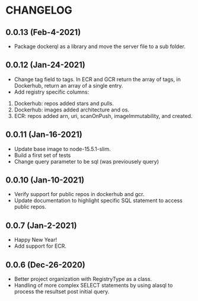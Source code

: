 # CHANGELOG

## 0.0.13 (Feb-4-2021)
* Package dockerql as a library and move the server file to a sub folder. 

## 0.0.12 (Jan-24-2021)
* Change tag field to tags. In ECR and GCR return the array of tags, in Dockerhub, return an array of a single entry. 
* Add registry specific columns:
1. Dockerhub: repos added stars and pulls.
1. Dockerhub: images added architecture and os.
1. ECR: repos added arn, uri, scanOnPush, imageImmutability, and created.

## 0.0.11 (Jan-16-2021)
* Update base image to node-15.5.1-slim. 
* Build a first set of tests
* Change query parameter to be sql (was previousely query)

## 0.0.10 (Jan-10-2021)
* Verify support for public repos in dockerhub and gcr. 
* Update documentation to highlight specific SQL statement to access public repos. 

## 0.0.7 (Jan-2-2021)

* Happy New Year!
* Add support for ECR.

## 0.0.6 (Dec-26-2020)

* Better project organization with RegistryType as a class. 
* Handling of more complex SELECT statements by using alasql to process the resultset post initial query.

